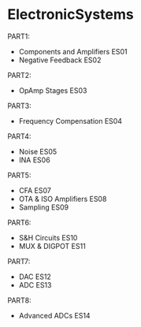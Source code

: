 # ElectronicSystems

PART1:
- Components and Amplifiers ES01
- Negative Feedback ES02

PART2:
- OpAmp Stages ES03

PART3:
- Frequency Compensation ES04

PART4:
- Noise ES05
- INA ES06

PART5:
- CFA ES07
- OTA & ISO Amplifiers ES08
- Sampling ES09

PART6:
- S&H Circuits ES10
- MUX & DIGPOT ES11

PART7:
- DAC ES12
- ADC ES13

PART8:
- Advanced ADCs ES14

